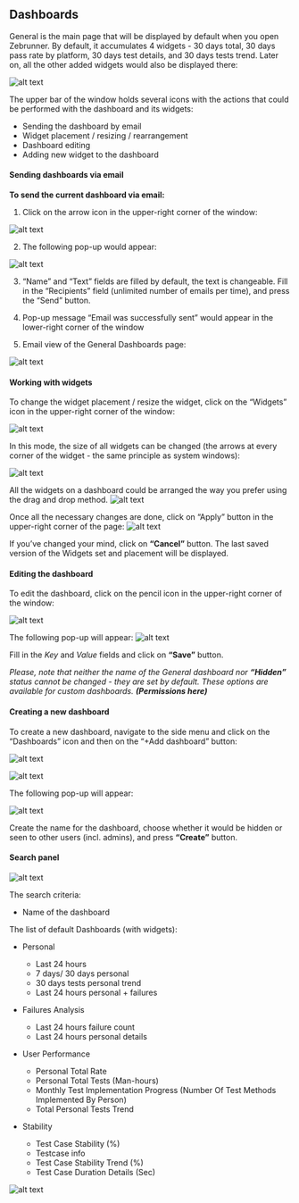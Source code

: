 ## Dashboards

  General is the main page that will be displayed by default when you open Zebrunner.
By default, it accumulates 4 widgets - 30 days total, 30 days pass rate by platform, 30 days test details, and 30 days tests trend.
Later on, all the other added widgets would also be displayed there:

![alt text](https://github.com/APGorobets/mkdocks1/blob/master/images/zbrnnr%20_general%20dashboards.png?raw=true)

The upper bar of the window holds several icons with the actions that could be performed with the dashboard and its widgets:

* Sending the dashboard by email
* Widget placement / resizing / rearrangement
* Dashboard editing
* Adding new widget to the dashboard

#### Sending dashboards via email 

**To send the current dashboard via email:**

1. Click on the arrow icon in the upper-right corner of the window:

![alt text](https://github.com/APGorobets/mkdocks1/blob/master/images/zbrnnr-dashboards-new-1.jpg?raw=true)

2. The following pop-up would appear:

![alt text](https://github.com/APGorobets/mkdocks1/blob/master/images/zbrnnr_dashboard%20vie%20email_popup.png?raw=true)

3. “Name” and “Text” fields are filled by default, the text is changeable. Fill in the “Recipients” field (unlimited number of emails per time), and press the “Send” button.

4. Pop-up message “Email was successfully sent” would appear in the lower-right corner of the window

5. Email view of the General Dashboards page:

![alt text](https://github.com/APGorobets/mkdocks1/blob/master/images/zbrnnr_dashboards%20via%20email_sent.png?raw=true)

#### Working with widgets

To change the widget placement / resize the widget, click on the “Widgets” icon in the upper-right corner of the window:

![alt text](https://github.com/APGorobets/mkdocks1/blob/master/images/zbrnnr_dashboards_widget_placement_overview.jpeg?raw=true)

In this mode, the size of all widgets can be changed (the arrows at every corner of the widget - the same principle as system windows):

![alt text](https://github.com/APGorobets/mkdocks1/blob/master/images/zbrnnr_dashboards_widget_changesize.jpeg?raw=true)

All the widgets on a dashboard could be arranged the way you prefer using the drag and drop method.
![alt text](https://github.com/APGorobets/mkdocks1/blob/master/images/dashboards-overview.gif?raw=true)

Once all the necessary changes are done, click on “Apply” button in the upper-right corner of the page:
![alt text](https://github.com/APGorobets/mkdocks1/blob/master/images/zbrnnr_widgets_actions_apply-cancel.jpeg?raw=true)

If you’ve changed your mind, click on **“Cancel”** button. The last saved version of the Widgets set and placement will be displayed.

#### Editing the dashboard

To edit the dashboard, click on the pencil icon in the upper-right corner of the window:

![alt text](https://github.com/APGorobets/mkdocks1/blob/master/images/zbrnnr_dashboards%20edit.png?raw=true)

The following pop-up will appear:
![alt text](https://github.com/APGorobets/mkdocks1/blob/master/images/zbrnnr_dashboard%20widget_edit_popup.png?raw=true)

Fill in the *Key* and *Value* fields and click on **“Save”** button.

*Please, note that neither the name of the General dashboard nor **“Hidden”** status cannot be changed - they are set by default. These options are available for custom dashboards. **(Permissions here)***

#### Creating a new dashboard

To create a new dashboard, navigate to the side menu and click on the “Dashboards” icon and then on the “+Add dashboard” button:

![alt text](https://github.com/APGorobets/mkdocks1/blob/master/images/zbrnnr_dashboards_menu_overview.png?raw=true)

![alt text](https://github.com/APGorobets/mkdocks1/blob/master/images/zbrnnr_dashboards_add%20new.png?raw=true)

The following pop-up will appear:

![alt text](https://github.com/APGorobets/mkdocks1/blob/master/images/zbrnnr_%20dashboards_add_popup.png?raw=true)

Create the name for the dashboard, choose whether it would be hidden or seen to other users (incl. admins), and press **“Create”** button.

#### Search panel

![alt text](https://github.com/APGorobets/mkdocks1/blob/master/images/zbrnnr_dashboards_search.png?raw=true)

The search criteria:

* Name of the dashboard

The list of default Dashboards (with widgets):

* Personal
  + Last 24 hours
  + 7 days/ 30 days personal
  + 30 days tests personal trend
  + Last 24 hours personal + failures

* Failures Analysis
  + Last 24 hours failure count
  + Last 24 hours personal details
  
* User Performance
  + Personal Total Rate
  + Personal Total Tests (Man-hours)
  + Monthly Test Implementation Progress (Number Of Test Methods Implemented By Person)
  + Total Personal Tests Trend
  
* Stability
  + Test Case Stability (%)
  + Testcase info
  + Test Case Stability Trend (%)
  + Test Case Duration Details (Sec)

![alt text](https://github.com/APGorobets/mkdocks1/blob/master/images/zbrnnr_dashboards_personal_filled.png?raw=true)

